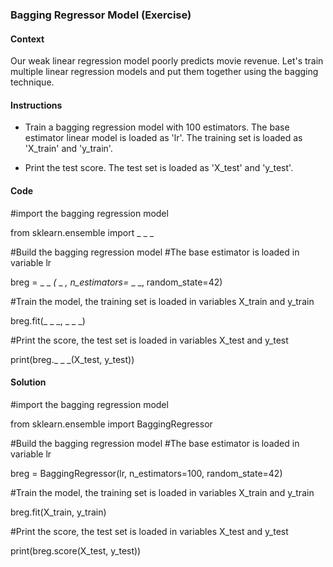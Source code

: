 ### Bagging Regressor Model (Exercise)


#### Context

Our weak linear regression model poorly predicts movie revenue. 
Let's train multiple linear regression models and put them together using the bagging technique.


#### Instructions

- Train a bagging regression model with 100 estimators. The base estimator linear model is loaded as 'lr'. The training set is loaded as 'X_train' and 'y_train'.

- Print the test score. The test set is loaded as 'X_test' and 'y_test'.


#### Code 

#import the bagging regression model

from sklearn.ensemble import _ _ _

#Build the bagging regression model
#The base estimator is loaded in variable lr

breg = _ _ _(_ _ _, n_estimators=_ _ _, random_state=42)

#Train the model, the training set is loaded in variables X_train and y_train

breg.fit(_ _ _, _ _ _)

#Print the score, the test set is loaded in variables X_test and y_test

print(breg._ _ _(X_test, y_test))


#### Solution 

#import the bagging regression model

from sklearn.ensemble import BaggingRegressor

#Build the bagging regression model
#The base estimator is loaded in variable lr

breg = BaggingRegressor(lr, n_estimators=100, random_state=42)

#Train the model, the training set is loaded in variables X_train and y_train

breg.fit(X_train, y_train)

#Print the score, the test set is loaded in variables X_test and y_test

print(breg.score(X_test, y_test))

